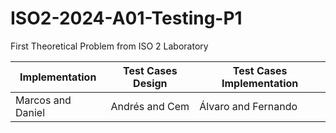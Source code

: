 # ISO2-2024-A01-Testing-P1
First Theoretical Problem from ISO 2 Laboratory

|Implementation|Test Cases Design|Test Cases Implementation|
|---|---|---|
|Marcos and Daniel|Andrés and Cem|Álvaro and Fernando|
